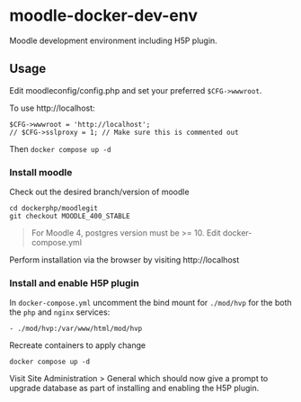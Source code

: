 # moodle-docker-dev-env

Moodle development environment including H5P plugin.

## Usage

Edit moodleconfig/config.php and set your preferred `$CFG->wwwroot`.

To use http://localhost:

```
$CFG->wwwroot = 'http://localhost';
// $CFG->sslproxy = 1; // Make sure this is commented out
```

Then `docker compose up -d`


### Install moodle

Check out the desired branch/version of moodle

```
cd dockerphp/moodlegit
git checkout MOODLE_400_STABLE
```

> For Moodle 4, postgres version must be >= 10. Edit docker-compose.yml

Perform installation via the browser by visiting http://localhost


### Install and enable H5P plugin

In `docker-compose.yml` uncomment the bind mount for `./mod/hvp` for the both the `php` and `nginx` services:

```
- ./mod/hvp:/var/www/html/mod/hvp
```

Recreate containers to apply change

```
docker compose up -d
```

Visit Site Administration > General which should now give a prompt to upgrade database
as part of installing and enabling the H5P plugin.
